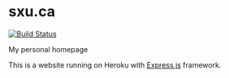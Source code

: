 # sxu.ca
[![Build Status](https://travis-ci.org/stevenwenxu/sxu.ca.svg?branch=master)](https://travis-ci.org/stevenwenxu/sxu.ca)

My personal homepage

This is a website running on Heroku with [Express.js](http://expressjs.com/) framework.
